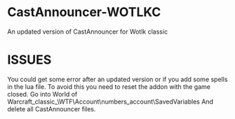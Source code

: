 # CastAnnouncer-WOTLKC
An updated version of CastAnnouncer for Wotlk classic

# ISSUES
You could get some error after an updated version or if you add some spells in the lua file. 
To avoid this you need to reset the addon with the game closed. 
Go into World of Warcraft_classic_\WTF\Account\numbers_account\SavedVariables And delete all CastAnnouncer files.
